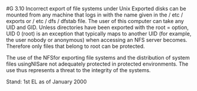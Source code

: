 #G 3.10 Incorrect export of file systems under Unix
Exported disks can be mounted from any machine that logs in with the name given in the / etc / exports or / etc / dfs / dfstab file. The user of this computer can take any UID  and GID. Unless directories have been exported with the root = option, UID 0 (root) is an exception that typically maps to another UID (for example, the user nobody or anonymous) when accessing an NFS server becomes. Therefore only files that belong to root can be protected.

The use of the NFSfor exporting file systems and the distribution of system files usingNISare not adequately protected in protected environments. The use thus represents a threat to the integrity of the systems.

Stand: 1st EL as of January 2000



